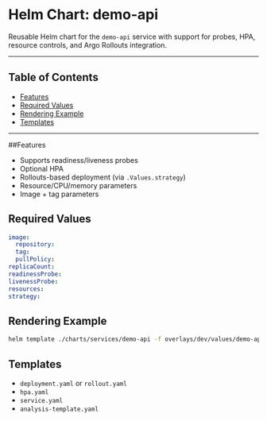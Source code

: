 # Helm Chart: demo-api

Reusable Helm chart for the `demo-api` service with support for probes, HPA, resource controls, and Argo Rollouts integration.

---

## Table of Contents
- [Features](#features)
- [Required Values](#required-values)
- [Rendering Example](#rendering-example)
- [Templates](#templates)

---

##Features

- Supports readiness/liveness probes
- Optional HPA
- Rollouts-based deployment (via `.Values.strategy`)
- Resource/CPU/memory parameters
- Image + tag parameters

## Required Values

```yaml
image:
  repository:
  tag:
  pullPolicy:
replicaCount:
readinessProbe:
livenessProbe:
resources:
strategy:
```

## Rendering Example

```bash
helm template ./charts/services/demo-api -f overlays/dev/values/demo-api-values.yaml
```

## Templates

- `deployment.yaml` or `rollout.yaml`
- `hpa.yaml`
- `service.yaml`
- `analysis-template.yaml`

